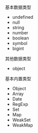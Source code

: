基本数据类型
- undefined
- null
- string
- number
- boolean
- symbol
- bigint

其他数据类型
- object

基本内置类型
- Object
- Array
- Date
- RegExp
- Set
- Map
- WeakSet
- WeakMap
